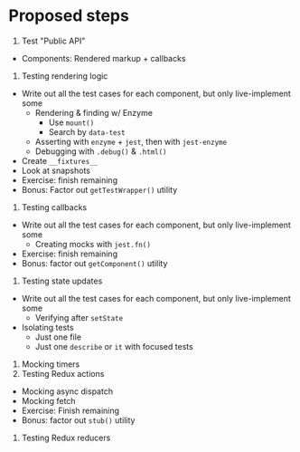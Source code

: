 # Proposed steps

1. Test "Public API"
  * Components: Rendered markup + callbacks
1. Testing rendering logic
  * Write out all the test cases for each component, but only live-implement some
    - Rendering & finding w/ Enzyme
      + Use `mount()`
      + Search by `data-test`
    - Asserting with `enzyme` + `jest`, then with `jest-enzyme`
    - Debugging with `.debug()` & `.html()`
  * Create `__fixtures__`
  * Look at snapshots
  * Exercise: finish remaining
  * Bonus: Factor out `getTestWrapper()` utility
1. Testing callbacks
  * Write out all the test cases for each component, but only live-implement some
    - Creating mocks with `jest.fn()`
  * Exercise: finish remaining
  * Bonus: factor out `getComponent()` utility
1. Testing state updates
  * Write out all the test cases for each component, but only live-implement some
    - Verifying after `setState`
  * Isolating tests
    - Just one file
    - Just one `describe` or `it` with focused tests
1. Mocking timers
1. Testing Redux actions
  * Mocking async dispatch
  * Mocking fetch
  * Exercise: Finish remaining
  * Bonus: factor out `stub()` utility
1. Testing Redux reducers
